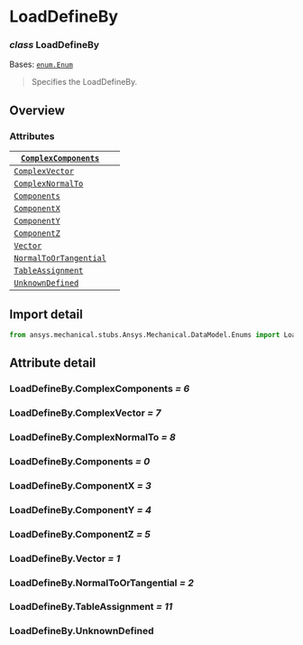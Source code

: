 # LoadDefineBy

### *class* LoadDefineBy

Bases: [`enum.Enum`](https://docs.python.org/3/library/enum.html#enum.Enum)

> Specifies the LoadDefineBy.

> <!-- !! processed by numpydoc !! -->

## Overview

### Attributes

| [`ComplexComponents`](#LoadDefineBy.ComplexComponents)       |    |
|--------------------------------------------------------------|----|
| [`ComplexVector`](#LoadDefineBy.ComplexVector)               |    |
| [`ComplexNormalTo`](#LoadDefineBy.ComplexNormalTo)           |    |
| [`Components`](#LoadDefineBy.Components)                     |    |
| [`ComponentX`](#LoadDefineBy.ComponentX)                     |    |
| [`ComponentY`](#LoadDefineBy.ComponentY)                     |    |
| [`ComponentZ`](#LoadDefineBy.ComponentZ)                     |    |
| [`Vector`](#LoadDefineBy.Vector)                             |    |
| [`NormalToOrTangential`](#LoadDefineBy.NormalToOrTangential) |    |
| [`TableAssignment`](#LoadDefineBy.TableAssignment)           |    |
| [`UnknownDefined`](#LoadDefineBy.UnknownDefined)             |    |

## Import detail

```python
from ansys.mechanical.stubs.Ansys.Mechanical.DataModel.Enums import LoadDefineBy
```

## Attribute detail

### LoadDefineBy.ComplexComponents *= 6*

### LoadDefineBy.ComplexVector *= 7*

### LoadDefineBy.ComplexNormalTo *= 8*

### LoadDefineBy.Components *= 0*

### LoadDefineBy.ComponentX *= 3*

### LoadDefineBy.ComponentY *= 4*

### LoadDefineBy.ComponentZ *= 5*

### LoadDefineBy.Vector *= 1*

### LoadDefineBy.NormalToOrTangential *= 2*

### LoadDefineBy.TableAssignment *= 11*

### LoadDefineBy.UnknownDefined
